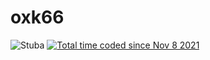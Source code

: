 # oxk66
<img src="https://komarev.com/ghpvc/?username=oxk666" alt="Stuba" /> <a href="https://wakatime.com/@410e181b-01a1-4d94-9c56-2d95721f3105"><img src="https://wakatime.com/badge/user/410e181b-01a1-4d94-9c56-2d95721f3105.svg" alt="Total time coded since Nov 8 2021" /></a>
